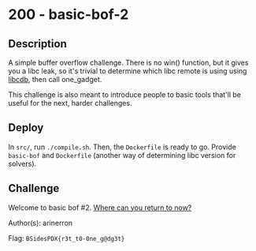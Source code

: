 # 200 - basic-bof-2

## Description

A simple buffer overflow challenge. There is no win() function, but it gives you a libc leak, so it's trivial to determine which libc remote is using using [libcdb](https://libc.blukat.me/?q=puts%3A7f5c448899c0&l=libc6_2.27-3ubuntu1_amd64), then call one\_gadget.

This challenge is also meant to introduce people to basic tools that'll be useful for the next, harder challenges.

## Deploy

In `src/`, run `./compile.sh`. Then, the `Dockerfile` is ready to go. Provide `basic-bof` and `Dockerfile` (another way of determining libc version for solvers).

## Challenge

Welcome to basic bof #2. [Where can you return to now?](https://github.com/david942j/one_gadget)

Author(s): arinerron

Flag: `BSidesPDX{r3t_t0-0ne_g@dg3t}`

